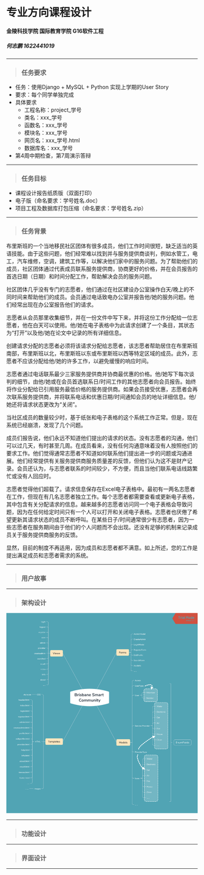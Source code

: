 # 专业方向课程设计
#### 金陵科技学院 国际教育学院 G16软件工程
##### 何志鹏 1622441019
----------------

>### 任务要求
- 任务：使用Django + MySQL + Python 实现上学期的User Story
- 要求：每个同学单独完成
- 具体要求
   - 工程名称：project_学号
   - 类名：xxx_学号
   - 函数名：xxx_学号
   - 模块名：xxx_学号
   - 网页名：xxx_学号.html
   - 数据库名：xxx_学号
- 第4周中期检查，第7周演示答辩

----------------

>### 任务目标
- 课程设计报告纸质版（双面打印）
- 电子版（命名要求：学号姓名.doc）
- 项目工程及数据库打包压缩（命名要求：学号姓名.zip）

----------------

>### 任务背景
布里斯班的一个当地移民社区团体有很多成员，他们工作时间很短，缺乏适当的英语技能。由于这些问题，他们经常难以找到并与服务提供商谈判，例如水管工，电工，汽车维修，空调，建筑工作等，以解决他们家中的服务问题。为了帮助他们的成员，社区团体通过代表成员联系服务提供商，协商更好的价格，并在会员报告的首选日期（日期）和时间分配工作，帮助解决会员的服务问题。

社区团体几乎没有专门的志愿者，他们通过在社区建设办公室操作白天/晚上的不同时间来帮助他们的成员。会员通过电话致电办公室并报告他/她的服务问题。他们经常出现在办公室报告他们的请求。

志愿者从会员那里收集细节，并在一份文件中写下来，并将这份工作分配给一位志愿者，他在白天可以使用。他/她在电子表格中为此请求创建了一个条目，其状态为“打开”以及他/她在论文中记录的所有详细信息。

创建请求分配的志愿者必须将该请求分配给志愿者，该志愿者帮助居住在布里斯班南部，布里斯班以北，布里斯班以东或布里斯班以西等特定区域的成员。此外，志愿者不应该分配给他/她的许多工作，以避免缓慢的响应时间。

志愿者通过电话联系最少三家服务提供商并协商最优惠的价格。他/她写下每次谈判的细节，由他/她或在会员首选联系日/时间工作的其他志愿者向会员报告。始终将作业分配给已引用服务最低价格的服务提供商。如果会员接受优惠，志愿者会再次联系服务提供商，并将联系电话和优惠日期/时间通知会员的地址详细信息。他/她还将请求状态更改为“关闭”。

当社区成员的数量较少时，基于纸张和电子表格的这个系统工作正常。但是，现在系统已经崩溃，发现了几个问题。

成员们报告说，他们永远不知道他们提出的请求的状态。没有志愿者的沟通，他们可以过几天，有时甚至几周。在成员看来，没有任何沟通意味着没有人按照他们的要求工作。他们觉得通常志愿者不知道如何联系他们提出进一步的问题或沟通进展。他们经常提供有关服务提供商服务质量差的反馈，但他们认为这不是财产记录。会员还认为，与志愿者联系的时间较少，不方便，而且当他们联系电话线路繁忙或没有人回应时。

志愿者觉得他们超载了。请求信息保存在Excel电子表格中。最初有一两名志愿者在工作，但现在有几名志愿者独立工作。每个志愿者都需要查看或更新电子表格，其中包含有关分配请求的信息。越来越多的志愿者访问同一个电子表格会导致问题，因为在任何给定时间只有一个人可以打开和关闭电子表格。志愿者也厌倦了希望更新其请求状态的成员不断呼叫。在某些日子/时间通常很少有志愿者，因为一些志愿者在服务期间由于他们的个人问题而不会出现。还没有足够的机制来记录成员关于服务提供商服务的反馈。

显然，目前的制度不再适用，因为成员和志愿者都不满意。如上所述，您的工作是提出满足成员和志愿者需求的系统。

----------------

>### 用户故事

----------------

>### 架构设计
[![Smart Community](BrisbaneSmartCommunity.png)](BrisbaneSmartCommunity.xmind)

----------------

>### 功能设计

---------------

>### 界面设计

----------------
